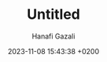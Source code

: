 ---
layout: post
title: "Untitled"
date: 2023-11-08 15:43:38 +0200
categories: 
image: /img/Iasm_05_HG.png
author: "Hanafi Gazali"
file: /files/Iasm_05_HG.pdf
---